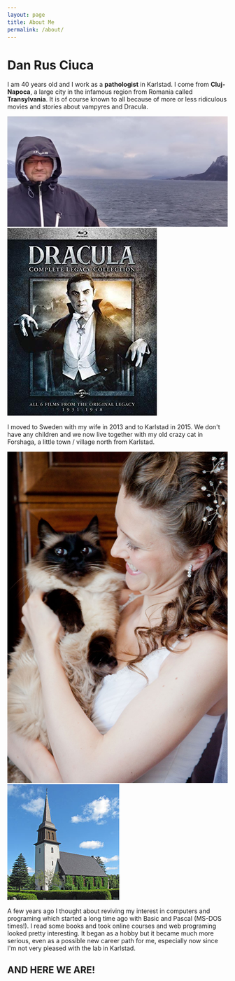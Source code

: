 ```yaml
---
layout: page
title: About Me
permalink: /about/
---
```


# Dan Rus Ciuca

I am 40 years old and I work as a **pathologist** in Karlstad. I come from **Cluj-Napoca**, a large city in the infamous region from Romania called **Transylvania**. It is of course known to all because of more or less ridiculous movies and stories about vampyres and Dracula.

![Dan at polar circle](/assets/images/Dan-polar-circle.jpg)
![Dracula movie poster](/assets/images/Dracula.jpg)

I moved to Sweden with my wife in 2013 and to Karlstad in 2015. We don't have any children and we now live together with my old crazy cat in Forshaga, a little town / village north from Karlstad.

![My wife with the cat](/assets/images/Mihaela.jpg)
![The church in Forshaga](/assets/images/Forshaga-kyrka.jpg)

A few years ago I thought about reviving my interest in computers and programing which started a long time ago with Basic and Pascal (MS-DOS times!). I read some books and took online courses and web programing looked pretty interesting. It began as a hobby but it became much more serious, even as a possible new career path for me, especially now since I'm not very pleased with the lab in Karlstad.

## AND HERE WE ARE!